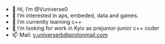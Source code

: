 - 👋 Hi, I’m @Vuniverse0
- 👀 I’m interested in aps, embeded, data and games.
- 🌱 I’m currently learning c++
- 💞️ I’m looking for work in Kyiv as prejunior-junior c++ coder 
- 📫 Mail: v.universerb@protonmail.com

<!---
Vuniverse0/Vuniverse0 is a ✨ special ✨ repository because its `README.md` (this file) appears on your GitHub profile.
You can click the Preview link to take a look at your changes.
--->
